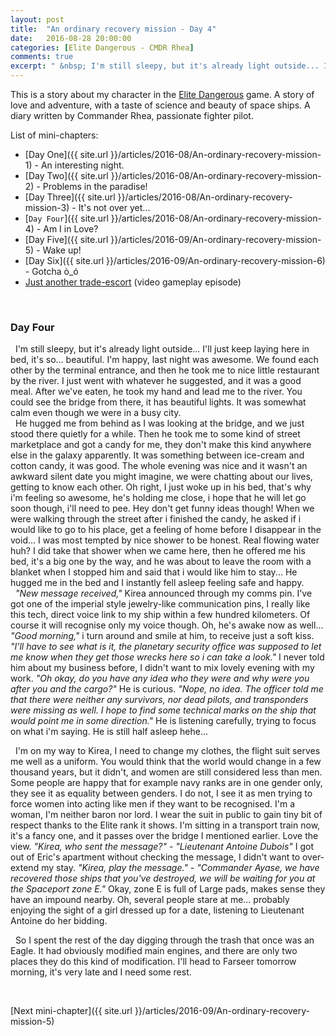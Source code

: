 ```yaml
---
layout: post
title:  "An ordinary recovery mission - Day 4"
date:   2016-08-28 20:00:00
categories: [Elite Dangerous - CMDR Rhea]
comments: true
excerpt: " &nbsp; I'm still sleepy, but it's already light outside... I'll just keep laying here in bed, it's so... beautiful. I'm happy, last night was awesome. We found each other by the terminal entrance, and then he took me to nice little restaurant by the river. I just went with whatever he suggested, and it was a good meal. After we've eaten, he took my hand and lead me to the river. You could see the bridge from there, it has beautiful lights. It was somewhat calm even though we are in a busy city."
---
```

This is a story about my character in the [Elite Dangerous](https://www.youtube.com/watch?v=yEjNmKpVAgc) game.
A story of love and adventure, with a taste of science and beauty of space ships. A diary written by Commander Rhea, passionate fighter pilot.

List of mini-chapters:
* [Day One]({{ site.url }}/articles/2016-08/An-ordinary-recovery-mission-1) - An interesting night.
* [Day Two]({{ site.url }}/articles/2016-08/An-ordinary-recovery-mission-2) - Problems in the paradise!
* [Day Three]({{ site.url }}/articles/2016-08/An-ordinary-recovery-mission-3) - It's not over yet...
* [`Day Four`]({{ site.url }}/articles/2016-08/An-ordinary-recovery-mission-4) - Am I in Love?
* [Day Five]({{ site.url }}/articles/2016-09/An-ordinary-recovery-mission-5) - Wake up!
* [Day Six]({{ site.url }}/articles/2016-09/An-ordinary-recovery-mission-6) - Gotcha ò\_ó
* [Just another trade-escort](https://www.youtube.com/watch?v=O3zY_zafRLQ) (video gameplay episode)

&nbsp;

### Day Four

 &nbsp; I'm still sleepy, but it's already light outside... I'll just keep laying here in bed, it's so... beautiful. I'm happy, last night was awesome. We found each other by the terminal entrance, and then he took me to nice little restaurant by the river. I just went with whatever he suggested, and it was a good meal. After we've eaten, he took my hand and lead me to the river. You could see the bridge from there, it has beautiful lights. It was somewhat calm even though we were in a busy city.
<br /> &nbsp; He hugged me from behind as I was looking at the bridge, and we just stood there quietly for a while. Then he took me to some kind of street marketplace and got a candy for me, they don't make this kind anywhere else in the galaxy apparently. It was something between ice-cream and cotton candy, it was good. The whole evening was nice and it wasn't an awkward silent date you might imagine, we were chatting about our lives, getting to know each other. Oh right, I just woke up in his bed, that's why i'm feeling so awesome, he's holding me close, i hope that he will let go soon though, i'll need to pee. Hey don't get funny ideas though! When we were walking through the street after i finished the candy, he asked if i would like to go to his place, get a feeling of home before I disappear in the void... I was most tempted by nice shower to be honest. Real flowing water huh? I did take that shower when we came here, then he offered me his bed, it's a big one by the way, and he was about to leave the room with a blanket when I stopped him and said that i would like him to stay... He hugged me in the bed and I instantly fell asleep feeling safe and happy.
<br /> &nbsp; _"New message received,"_ Kirea announced through my comms pin. I've got one of the imperial style jewelry-like communication pins, I really like this tech, direct voice link to my ship within a few hundred kilometers. Of course it will recognise only my voice though. Oh, he's awake now as well... _"Good morning,"_ i turn around and smile at him, to receive just a soft kiss. _"I'll have to see what is it, the planetary security office was supposed to let me know when they get those wrecks here so i can take a look."_ I never told him about my business before, I didn't want to mix lovely evening with my work. _"Oh okay, do you have any idea who they were and why were you after you and the cargo?"_ He is curious. _"Nope, no idea. The officer told me that there were neither any survivors, nor dead pilots, and transponders were missing as well. I hope to find some technical marks on the ship that would point me in some direction."_ He is listening carefully, trying to focus on what i'm saying. He is still half asleep hehe...

 &nbsp; I'm on my way to Kirea, I need to change my clothes, the flight suit serves me well as a uniform. You would think that the world would change in a few thousand years, but it didn't, and women are still considered less than men. Some people are happy that for example navy ranks are in one gender only, they see it as equality between genders. I do not, I see it as men trying to force women into acting like men if they want to be recognised. I'm a woman, I'm neither baron nor lord. I wear the suit in public to gain tiny bit of respect thanks to the Elite rank it shows. I'm sitting in a transport train now, it's a fancy one, and it passes over the bridge I mentioned earlier. Love the view. _"Kirea, who sent the message?"_ - _"Lieutenant Antoine Dubois"_ I got out of Eric's apartment without checking the message, I didn't want to over-extend my stay. _"Kirea, play the message."_ - _"Commander Ayase, we have recovered those ships that you've destroyed, we will be waiting for you at the Spaceport zone E."_ Okay, zone E is full of Large pads, makes sense they have an impound nearby. Oh, several people stare at me... probably enjoying the sight of a girl dressed up for a date, listening to Lieutenant Antoine do her bidding.

 &nbsp; So I spent the rest of the day digging through the trash that once was an Eagle. It had obviously modified main engines, and there are only two places they do this kind of modification. I'll head to Farseer tomorrow morning, it's very late and I need some rest.

&nbsp;

[Next mini-chapter]({{ site.url }}/articles/2016-09/An-ordinary-recovery-mission-5)
